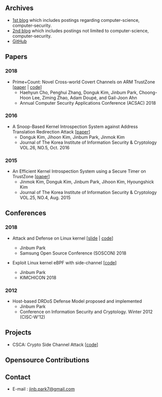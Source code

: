 ## Archives

- [1st blog](http://blog.daum.net/tlos6733) which includes postings regarding computer-science, computer-security.
- [2nd blog](http://jinb-park.blogspot.com) which includes postings not limited to computer-science, computer-security.
- [GitHub](https://github.com/jinb-park) 

## Papers

### 2018

- Prime+Count: Novel Cross-world Covert Channels on ARM TrustZone [[paper](http://www.public.asu.edu/~hcho67/papers/prime+count-acsac18.pdf) | [code](https://github.com/samsung/prime-count)]
  - Haehyun Cho, Penghui Zhang, Donguk Kim, Jinbum Park, Choong-Hoon Lee, Ziming Zhao, Adam Doupé, and Gail-Joon Ahn
  - Annual Computer Security Applications Conference (ACSAC) 2018

### 2016

- A Snoop-Based Kernel Introspection System against Address Translation Redirection Attack [[paper](http://www.dbpia.co.kr/Journal/ArticleDetail/NODE07047473)]
  - Donguk Kim, Jihoon Kim, Jinbum Park, Jinmok Kim
  - Journal of The Korea Institute of Information Security & Cryptology VOL.26, NO.5, Oct. 2016

### 2015

- An Efficient Kernel Introspection System using a Secure Timer on TrustZone [[paper](http://www.dbpia.co.kr/Journal/ArticleDetail/NODE06505646)]
  - Jinmok Kim, Donguk Kim, Jinbum Park, Jihoon Kim, Hyoungshick Kim
  - Journal of The Korea Institute of Information Security & Cryptology VOL.25, NO.4, Aug. 2015

## Conferences

### 2018

- Attack and Defense on Linux kernel [[slide](https://www.soscon.net/pdf/day1_1330_3.pdf) | [code](https://github.com/jinb-park/linux-exploit/tree/master/samples)]
  - Jinbum Park
  - Samsung Open Source Conference (SOSCON) 2018
  
- Exploit Linux kernel eBPF with side-channel [[code](https://github.com/jinb-park/linux-exploit)]
  - Jinbum Park
  - KIMCHICON 2018
  
### 2012

- Host-based DRDoS Defense Model proposed and implemented
  - Jinbum Park
  - Conference on Information Security and Cryptology. Winter 2012 (CISC-W'12)

## Projects

- CSCA: Crypto Side Channel Attack [[code](https://github.com/jinb-park/crypto-side-channel-attack)]

## Opensource Contributions

## Contact

- E-mail :  jinb.park7@gmail.com
